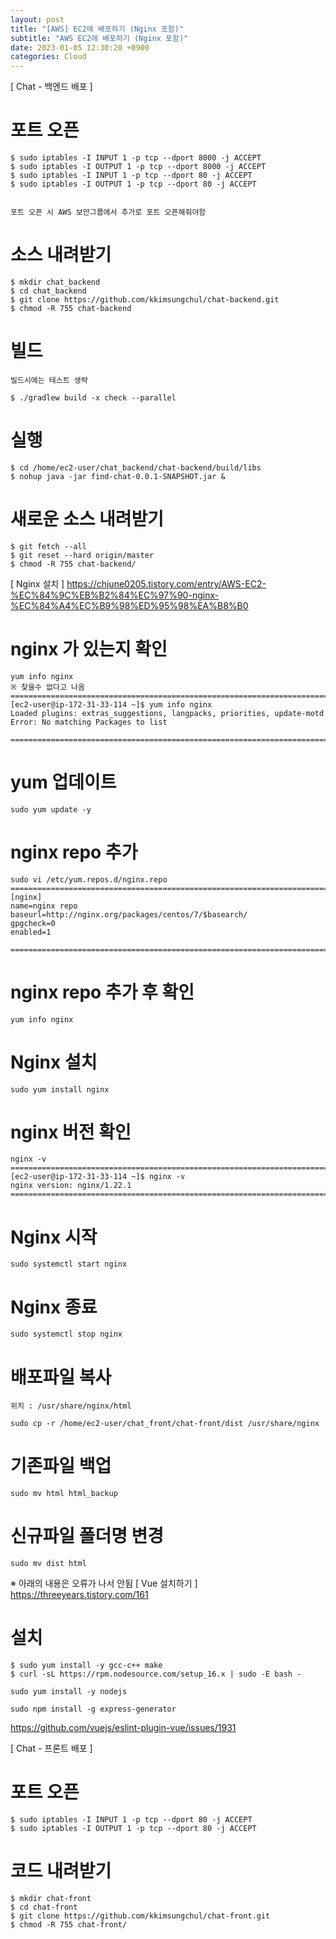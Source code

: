 ```yaml
---
layout: post
title: "[AWS] EC2에 배포하기 (Nginx 포함)"
subtitle: "AWS EC2에 배포하기 (Nginx 포함)"
date: 2023-01-05 12:30:20 +0900
categories: Cloud
---
```

[ Chat - 백엔드 배포 ]

# 포트 오픈 

	$ sudo iptables -I INPUT 1 -p tcp --dport 8000 -j ACCEPT
	$ sudo iptables -I OUTPUT 1 -p tcp --dport 8000 -j ACCEPT
	$ sudo iptables -I INPUT 1 -p tcp --dport 80 -j ACCEPT
	$ sudo iptables -I OUTPUT 1 -p tcp --dport 80 -j ACCEPT


	포트 오픈 시 AWS 보안그룹에서 추가로 포트 오픈해줘야함

# 소스 내려받기
	
	$ mkdir chat_backend
	$ cd chat_backend
	$ git clone https://github.com/kkimsungchul/chat-backend.git
	$ chmod -R 755 chat-backend


# 빌드
	빌드시에는 테스트 생략

	$ ./gradlew build -x check --parallel

# 실행

	$ cd /home/ec2-user/chat_backend/chat-backend/build/libs
	$ nohup java -jar find-chat-0.0.1-SNAPSHOT.jar &


# 새로운 소스 내려받기

	$ git fetch --all
	$ git reset --hard origin/master
	$ chmod -R 755 chat-backend/

[ Nginx 설치 ]
	https://chjune0205.tistory.com/entry/AWS-EC2-%EC%84%9C%EB%B2%84%EC%97%90-nginx-%EC%84%A4%EC%B9%98%ED%95%98%EA%B8%B0

# nginx 가 있는지 확인
	yum info nginx
	※ 찾을수 없다고 나옴
	=================================================================================================================
	[ec2-user@ip-172-31-33-114 ~]$ yum info nginx
	Loaded plugins: extras_suggestions, langpacks, priorities, update-motd
	Error: No matching Packages to list

	=================================================================================================================
# yum 업데이트
	sudo yum update -y

# nginx repo 추가
	sudo vi /etc/yum.repos.d/nginx.repo
	=================================================================================================================
	[nginx]
	name=nginx repo
	baseurl=http://nginx.org/packages/centos/7/$basearch/
	gpgcheck=0
	enabled=1

	=================================================================================================================

# nginx repo 추가 후 확인
	
	yum info nginx

# Nginx 설치
	
	sudo yum install nginx

# nginx 버전 확인
	nginx -v
	=================================================================================================================
	[ec2-user@ip-172-31-33-114 ~]$ nginx -v
	nginx version: nginx/1.22.1
	=================================================================================================================



# Nginx 시작

	sudo systemctl start nginx

# Nginx 종료
	
	sudo systemctl stop nginx

# 배포파일 복사
	위치 : /usr/share/nginx/html

	sudo cp -r /home/ec2-user/chat_front/chat-front/dist /usr/share/nginx

# 기존파일 백업	
	sudo mv html html_backup

# 신규파일 폴더명 변경
	sudo mv dist html






※ 아래의 내용은 오류가 나서 안됨
[ Vue 설치하기 ]
	https://threeyears.tistory.com/161
# 설치
	$ sudo yum install -y gcc-c++ make 
	$ curl -sL https://rpm.nodesource.com/setup_16.x | sudo -E bash - 
	
	sudo yum install -y nodejs

	sudo npm install -g express-generator
https://github.com/vuejs/eslint-plugin-vue/issues/1931

[ Chat - 프론트 배포 ]


# 포트 오픈
	$ sudo iptables -I INPUT 1 -p tcp --dport 80 -j ACCEPT
	$ sudo iptables -I OUTPUT 1 -p tcp --dport 80 -j ACCEPT	

# 코드 내려받기 

	$ mkdir chat-front
	$ cd chat-front
	$ git clone https://github.com/kkimsungchul/chat-front.git
	$ chmod -R 755 chat-front/


